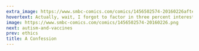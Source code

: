 ```yaml
---
extra_image: https://www.smbc-comics.com/comics/1456502574-20160226after.png
hovertext: Actually, wait, I forgot to factor in three percent interest.
image: https://www.smbc-comics.com/comics/1456502574-20160226.png
next: autism-and-vaccines
prev: ethics
title: A Confession
---
```

